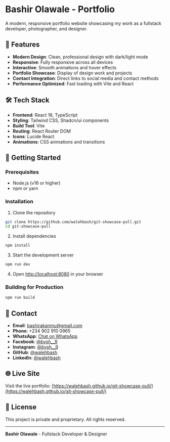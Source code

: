 # Bashir Olawale - Portfolio

A modern, responsive portfolio website showcasing my work as a fullstack developer, photographer, and designer.

## 🌟 Features

- **Modern Design**: Clean, professional design with dark/light mode
- **Responsive**: Fully responsive across all devices
- **Interactive**: Smooth animations and hover effects
- **Portfolio Showcase**: Display of design work and projects
- **Contact Integration**: Direct links to social media and contact methods
- **Performance Optimized**: Fast loading with Vite and React

## 🛠️ Tech Stack

- **Frontend**: React 18, TypeScript
- **Styling**: Tailwind CSS, Shadcn/ui components
- **Build Tool**: Vite
- **Routing**: React Router DOM
- **Icons**: Lucide React
- **Animations**: CSS animations and transitions

## 🚀 Getting Started

### Prerequisites

- Node.js (v16 or higher)
- npm or yarn

### Installation

1. Clone the repository
```bash
git clone https://github.com/walehbash/git-showcase-pull.git
cd git-showcase-pull
```

2. Install dependencies
```bash
npm install
```

3. Start the development server
```bash
npm run dev
```

4. Open [http://localhost:8080](http://localhost:8080) in your browser

### Building for Production

```bash
npm run build
```

## 📱 Contact

- **Email**: bashirakanmu@gmail.com
- **Phone**: +234 902 910 0965
- **WhatsApp**: [Chat on WhatsApp](https://wa.me/2349029100965)
- **Facebook**: [@bvsh__9](https://facebook.com/bvsh__9)
- **Instagram**: [@bvsh__9](https://instagram.com/bvsh__9)
- **GitHub**: [@walehbash](https://github.com/walehbash)
- **LinkedIn**: [@walehbash](https://linkedin.com/in/walehbash)

## 🌐 Live Site

Visit the live portfolio: [https://walehbash.github.io/git-showcase-pull/](https://walehbash.github.io/git-showcase-pull/)

## 📄 License

This project is private and proprietary. All rights reserved.

---

**Bashir Olawale** - Fullstack Developer & Designer
